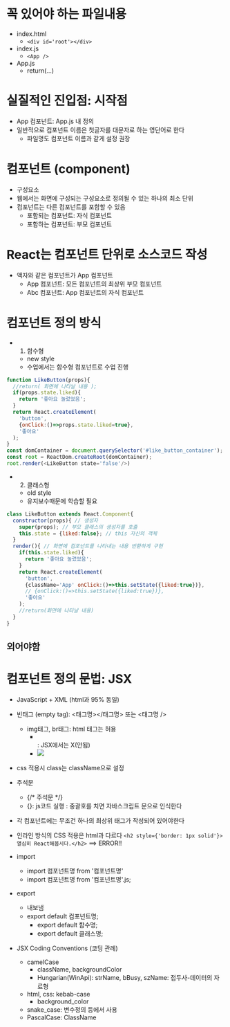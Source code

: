 # 꼭 있어야 하는 파일내용
- index.html
  - ```<div id='root'></div>```
- index.js
  - ```<App />```
- App.js
  - return(...)

# 실질적인 진입점: 시작점
- App 컴포넌트: App.js 내 정의
- 일반적으로 컴포넌트 이름은 첫글자를 대문자로 하는 영단어로 한다
  - 파일명도 컴포넌트 이름과 같게 설정 권장

# 컴포넌트 (component)
- 구성요소
- 웹에서는 화면에 구성되는 구성요소로 정의될 수 있는 하나의 최소 단위
- 컴포넌트는 다른 컴포넌트를 포함할 수 있음
  - 포함되는 컴포넌트: 자식 컴포넌트
  - 포함하는 컴포넌트: 부모 컴포넌트

# React는 컴포넌트 단위로 소스코드 작성
- 액자와 같은 컴포넌트가 App 컴포넌트
  - App 컴포넌트: 모든 컴포넌트의 최상위 부모 컴포넌트
  - Abc 컴포넌트: App 컴포넌트의 자식 컴포넌트

# 컴포넌트 정의 방식
- 1. 함수형
  - new style
  - 수업에서는 함수형 컴포넌트로 수업 진행

```js
function LikeButton(props){
  //return( 화면에 나타날 내용 );
  if(props.state.liked){
    return '좋아요 눌렀었음';
  }
  return React.createElement(
    'button',
    {onClick:()=>props.state.liked=true},
    '좋아요'
  );
}
const domContainer = document.querySelector('#like_button_container');
const root = ReactDom.createRoot(domContainer);
root.render(<LikeButton state='false'/>)
```
- 2. 클래스형
  - old style
  - 유지보수때문에 학습할 필요
```js
class LikeButton extends React.Component{
  constructor(props){ // 생성자
    super(props); // 부모 클래스의 생성자를 호출
    this.state = {liked:false}; // this 자신의 객체
  }
  render(){ // 화면에 컴포넌트를 나타내는 내용 반환하게 구현
    if(this.state.liked){
      return '좋아요 눌렀었음';
    }
    return React.createElement(
      'button',
      {className='App' onClick:()=>this.setState({liked:true})},
      // {onClick:()=>this.setState({liked:true})},
      '좋아요'
    );
    //return(화면에 나타날 내용)
  }
}
```
  
## 외어야함
# 컴포넌트 정의 문법: JSX
- JavaScript + XML (html과 95% 동일)

- 빈태그 (empty tag): <태그명></태그명> 또는 <태그명 />
  - img태그, br태그: html 태그는 허용
    - <br>: JSX에서는 X(안됨)
    - <img src='...'>
- css 적용시 class는 className으로 설정
- 주석문
  - {/* 주석문 */}
  - {}: js코드 실행 : 중괄호를 치면 자바스크립트 문으로 인식한다
- 각 컴포넌트에는 무조건 하나의 최상위 태그가 작성되어 있어야한다
- 인라인 방식의 CSS 적용은 html과 다르다
  ```<h2 style={'border: 1px solid'}>열심히 React해봅시다.</h2>``` ==> ERROR!!
- import
  - import 컴포넌트명 from '컴포넌트명'
  - import 컴포넌트명 from '컴포넌트명'.js;
- export
  - 내보냄
  - export default 컴포넌트명;
    - export default 함수명;
    - export default 클래스명;
- JSX Coding Conventions (코딩 관례)
  - camelCase
    - className, backgroundColor
    - Hungarian(WinApi): strName, bBusy, szName: 접두사-데이터의 자료형
  - html, css: kebab-case
    - background_color
  - snake_case: 변수정의 등에서 사용
  - PascalCase: ClassName